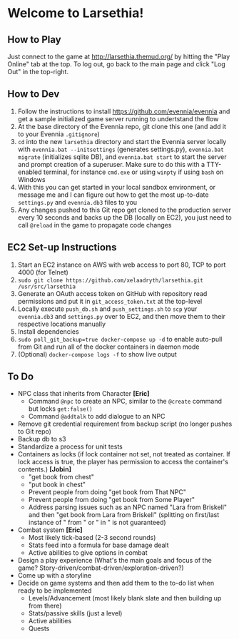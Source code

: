 # Welcome to Larsethia!
## How to Play
Just connect to the game at http://larsethia.themud.org/ by hitting the "Play Online" tab at the top. To log out, go back to the main page and click "Log Out" in the top-right.

## How to Dev
1. Follow the instructions to install https://github.com/evennia/evennia and get a sample initialized game server running to undertstand the flow
2. At the base directory of the Evennia repo, git clone this one (and add it to your Evennia `.gitignore`)
3. `cd` into the new `larsethia` directory and start the Evennia server locally with `evennia.bat --initsettings` (generates settings.py), `evennia.bat migrate` (initializes sqlite DB), and `evennia.bat start` to start the server and prompt creation of a superuser. Make sure to do this with a TTY-enabled terminal, for instance `cmd.exe` or using `winpty` if using `bash` on Windows
4. With this you can get started in your local sandbox environment, or message me and I can figure out how to get the most up-to-date `settings.py` and `evennia.db3` files to you
5. Any changes pushed to this Git repo get cloned to the production server every 10 seconds and backs up the DB (locally on EC2), you just need to call `@reload` in the game to propagate code changes

## EC2 Set-up Instructions
1. Start an EC2 instance on AWS with web access to port 80, TCP to port 4000 (for Telnet)
2. `sudo git clone https://github.com/xelaadryth/larsethia.git /usr/src/larsethia`
3. Generate an OAuth access token on GitHub with repository read permissions and put it in `git_access_token.txt` at the top-level
4. Locally execute `push_db.sh` and `push_settings.sh` to `scp` your `evennia.db3` and `settings.py` over to EC2, and then move them to their respective locations manually
5. Install dependencies
6. `sudo poll_git_backup=true docker-compose up -d` to enable auto-pull from Git and run all of the docker containers in daemon mode
7. (Optional) `docker-compose logs -f` to show live output

## To Do
- NPC class that inherits from Character **[Eric]**
  - Command `@npc` to create an NPC, similar to the `@create` command but locks `get:false()`
  - Command `@addtalk` to add dialogue to an NPC
- Remove git credential requirement from backup script (no longer pushes to Git repo)
- Backup db to s3
- Standardize a process for unit tests
- Containers as locks (if lock container not set, not treated as container. If lock access is true, the player has permission to access the container's contents.) **[Jobin]**
  - "get book from chest"
  - "put book in chest"
  - Prevent people from doing "get book from That NPC"
  - Prevent people from doing "get book from Some Player"
  - Address parsing issues such as an NPC named "Lara from Briskell" and then "get book from Lara from Briskell" (splitting on first/last instance of " from " or " in " is not guaranteed)
- Combat system **[Eric]**
  - Most likely tick-based (2-3 second rounds)
  - Stats feed into a formula for base damage dealt
  - Active abilities to give options in combat
- Design a play experience (What's the main goals and focus of the game? Story-driven/combat-driven/exploration-driven?)
- Come up with a storyline
- Decide on game systems and then add them to the to-do list when ready to be implemented
  - Levels/Advancement (most likely blank slate and then building up from there)
  - Stats/passive skills (just a level)
  - Active abilities
  - Quests
